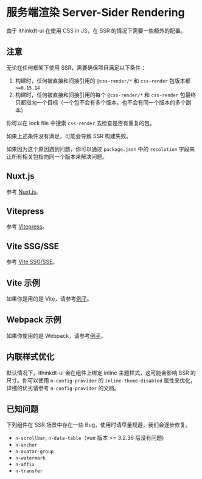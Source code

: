 # 服务端渲染 Server-Sider Rendering

由于 ithinkdt-ui 在使用 CSS in JS，在 SSR 的情况下需要一些额外的配置。

## 注意

无论在任何框架下使用 SSR，需要确保项目满足以下条件：

1. 构建时，任何被直接和间接引用的 `@css-render/*` 和 `css-render` 包版本都 `>=0.15.14`
2. 构建时，任何被直接和间接引用的每个 `@css-render/*` 和 `css-render` 包最终只都指向一个目标（一个包不会有多个版本，也不会有同一个版本的多个副本）

你可以在 lock file 中搜索 `css-render` 去检查是否有重复的包。

如果上述条件没有满足，可能会导致 SSR 构建失败。

如果因为这个原因遇到问题，你可以通过 `package.json` 中的 `resolution` 字段来让所有相关包指向同一个版本来解决问题。

## Nuxt.js

参考 [Nuxt.js](nuxtjs)。

## Vitepress

参考 [Vitepress](vitepress)。

## Vite SSG/SSE

参考 [Vite SSG/SSE](vite-ssge)。

## Vite 示例

如果你是用的是 Vite，请参考[例子](https://github.com/07akioni/ithinkdt-ui-vite-ssr)。

## Webpack 示例

如果你使用的是 Webpack，请参考[例子](https://github.com/tusen-ai/ithinkdt-ui/tree/main/playground/ssr)。

## 内联样式优化

默认情况下，ithinkdt-ui 会在组件上绑定 inline 主题样式，这可能会影响 SSR 的尺寸。你可以使用 `n-config-provider` 的 `inline-theme-disabled` 属性来优化，详细的优劣请参考 `n-config-provider` 的文档。

## 已知问题

下列组件在 SSR 场景中存在一些 Bug，使用时请尽量规避，我们会逐步修复。

- `n-scrollbar`, `n-data-table`（vue 版本 >= 3.2.36 后没有问题)
- `n-anchor`
- `n-avatar-group`
- `n-watermark`
- `n-affix`
- `n-transfer`
